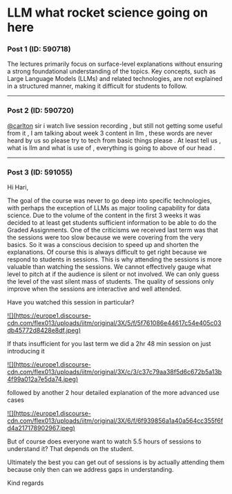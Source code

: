 # LLM what rocket science going on here

### Post 1 (ID: 590718)

The lectures primarily focus on surface-level explanations without ensuring a
strong foundational understanding of the topics. Key concepts, such as Large
Language Models (LLMs) and related technologies, are not explained in a
structured manner, making it difficult for students to follow.


---

### Post 2 (ID: 590720)

[@carlton](/u/carlton) sir i watch live session recording , but still not
getting some useful from it , I am talking about week 3 content in llm , these
words are never heard by us so please try to tech from basic things please .
At least tell us , what is llm and what is use of , everything is going to
above of our head .


---

### Post 3 (ID: 591055)

Hi Hari,

The goal of the course was never to go deep into specific technologies, with
perhaps the exception of LLMs as major tooling capability for data science.
Due to the volume of the content in the first 3 weeks it was decided to at
least get students sufficient information to be able to do the Graded
Assignments. One of the criticisms we received last term was that the sessions
were too slow because we were covering from the very basics. So it was a
conscious decision to speed up and shorten the explanations. Of course this is
always difficult to get right because we respond to students in sessions. This
is why attending the sessions is more valuable than watching the sessions. We
cannot effectively gauge what level to pitch at if the audience is silent or
not involved. We can only guess the level of the vast silent mass of students.
The quality of sessions only improve when the sessions are interactive and
well attended.

Have you watched this session in particular?

[ ![](https://europe1.discourse-
cdn.com/flex013/uploads/iitm/original/3X/5/f/5f761086e44617c54e405c03db45772d8428e8df.jpeg)
](https://www.youtube.com/watch?v=lmSMQ5LWa30&t=3133)

If thats insufficient for you last term we did a 2hr 48 min session on just
introducing it

[ ![](https://europe1.discourse-
cdn.com/flex013/uploads/iitm/original/3X/c/3/c37c79aa38f5d6c672b5a13b4f99a012a7e5da74.jpeg)
](https://www.youtube.com/watch?v=3OdReZsvi2w)

followed by another 2 hour detailed explanation of the more advanced use cases

[ ![](https://europe1.discourse-
cdn.com/flex013/uploads/iitm/original/3X/6/f/6f939856a1a40a564cc355f6fd4a217178902967.jpeg)
](https://www.youtube.com/watch?v=ELZf0n_0u9w)

But of course does everyone want to watch 5.5 hours of sessions to understand
it? That depends on the student.

Ultimately the best you can get out of sessions is by actually attending them
because only then can we address gaps in understanding.

Kind regards

